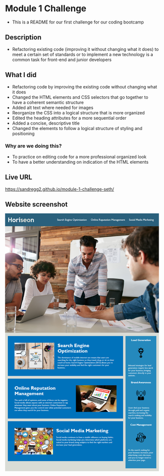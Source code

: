 # Module 1 Challenge
- This is a README for our first challenge for our coding bootcamp
## Description 
- Refactoring existing code (improving it without changing what it does) to meet a certain set of standards or to implement a new technology is a common task for front-end and junior developers
## What I did
- Refactoring code by improving the existing code without changing what it does
- Changed the HTML elements and CSS selectors that go together to have a coherent semantic structure
- Added alt text where needed for images
- Reorganize the CSS into a logical structure that is more organized
- Edited the heading attributes for a more sequential order
- Added a concise, descriptive title
- Changed the elements to follow a logical structure of styling and positioning
### Why are we doing this?
- To practice on editing code for a more professional organized look
- To have a better understanding on indication of the HTML elements
## Live URL
https://sandregg2.github.io/module-1-challenge-seth/
## Website screenshot
<img src="01-html-css-git-homework-demo.png" width="600">
